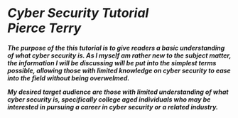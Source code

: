 # ***Cyber Security Tutorial <br> **Pierce Terry*****

**_<p>The purpose of the this tutorial is to give readers a basic understanding of what cyber security is. As I myself am rather new to the subject matter, the information I will be discussing will be put into the simplest terms possible, allowing those with limited knowledge on cyber security to ease into the field without being overwelmed.</p>_**
**_<p>My desired target audience are those with limited understanding of what cyber security is, specifically college aged individuals who may be interested in pursuing a career in cyber security or a related industry.</p>_**
